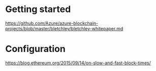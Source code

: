 # Getting started
https://github.com/Azure/azure-blockchain-projects/blob/master/bletchley/bletchley-whitepaper.md

# Configuration
https://blog.ethereum.org/2015/09/14/on-slow-and-fast-block-times/